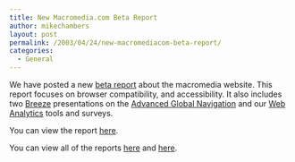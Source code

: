 ```yaml
---
title: New Macromedia.com Beta Report
author: mikechambers
layout: post
permalink: /2003/04/24/new-macromediacom-beta-report/
categories:
  - General
---
```



We have posted a new [beta report][1] about the macromedia website. This report focuses on browser compatibility, and accessibility. It also includes two [Breeze][2] presentations on the [Advanced Global Navigation][3] and our [Web Analytics][4] tools and surveys.

You can view the report [here][1].

You can view all of the reports [here][5] and [here][6].

 [1]: http://www.macromedia.com/special/progress_report/beta5/
 [2]: http://www.macromedia.com/software/breeze
 [3]: http://www.macromedia.com/special/progress_report/beta5/feedback/
 [4]: http://www.macromedia.com/special/progress_report/beta5/global_nav/
 [5]: http://www.macromedia.com/special/progress_report/archive/
 [6]: http://www.macromedia.com/devnet/mmwebsite/